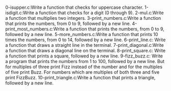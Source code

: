0-isupper.c:Write a function that checks for uppercase character.
1-isdigit.c:Write a function that checks for a digit (0 through 9).
2-mul.c:Write a function that multiplies two integers.
3-print_numbers.c:Write a function that prints the numbers, from 0 to 9, followed by a new line.
4-print_most_numbers.c:Write a function that prints the numbers, from 0 to 9, followed by a new line.
5-more_numbers.c:Write a function that prints 10 times the numbers, from 0 to 14, followed by a new line.
6-print_line.c: Write a function that draws a straight line in the terminal.
7-print_diagonal.c:Write a function that draws a diagonal line on the terminal.
8-print_square.c: Write a function that prints a square, followed by a new line.
9-fizz_buzz.c: Write a program that prints the numbers from 1 to 100, followed by a new line. But for multiples of three print Fizz instead of the number and for the multiples of five print Buzz. For numbers which are multiples of both three and five print FizzBuzz.
10-print_triangle.c:Write a function that prints a triangle, followed by a new line.
